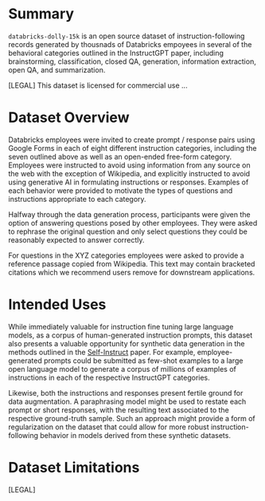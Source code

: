 # Summary
`databricks-dolly-15k` is an open source dataset of instruction-following records generated by thousnads of Databricks empoyees in several
of the behavioral categories outlined in the InstructGPT paper, including brainstorming, classification, closed QA, generation, information 
extraction, open QA, and summarization.

[LEGAL]
This dataset is licensed for commercial use ...

# Dataset Overview
Databricks employees were invited to create prompt / response pairs using Google Forms in each of eight different instruction categories, including the seven 
outlined above as well as an open-ended free-form category.  Employees were instructed to avoid using information from any source on the web with 
the exception of Wikipedia, and explicitly instructed to avoid using generative AI in formulating instructions or responses.  Examples of each behavior were 
provided to motivate the types of questions and instructions appropriate to each category.

Halfway through the data generation process, participants were given the option of answering questions posed by other employees. They were 
asked to rephrase the original question and only select questions they could be reasonably expected to answer correctly.  

For questions in the XYZ categories employees were asked to provide a reference passage copied from Wikipedia.  This text may contain bracketed 
citations which we recommend users remove for downstream applications.

# Intended Uses
While immediately valuable for instruction fine tuning large language models, as a corpus of human-generated instruction prompts, 
this dataset also presents a valuable opportunity for synthetic data generation in the methods outlined in the [Self-Instruct](https://arxiv.org/abs/2212.10560) paper. 
For example, employee-generated prompts could be submitted as few-shot examples to a large open language model to generate a corpus of millions of examples of 
instructions in each of the respective InstructGPT categories.  

Likewise, both the instructions and responses present fertile ground for data augmentation.  A paraphrasing model might be used to restate each prompt or short responses, with the 
resulting text associated to the respective ground-truth sample.  Such an approach might provide a form of regularization on the dataset that could allow for 
more robust instruction-following behavior in models derived from these synthetic datasets.

# Dataset Limitations
[LEGAL]
